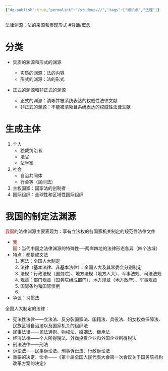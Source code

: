 ```yaml
---
{"dg-publish":true,"permalink":"/studyup///","tags":["知识点","法理"]}
---
```


法律渊源：法的来源和表现形式 #背诵/概念 
# 分类
- 实质的渊源和形式的渊源
	- 实质的渊源：法的内容
	- 形式的渊源：法的形式

- 正式的渊源和非正式的渊源
	- 正式的渊源：清晰并被系统表达的权威性法律文献
	- 非正式的渊源：不能被清晰且系统表达的权威性法律文献
# 生成主体
1. 个人
	- 独裁统治者
	- 法官
	- 法学家
2. 社会
	- 自治共同体
	- 行会等（民间法）
3. 主权国家：国家法的创制者
4. 国际组织：全球性和区域性国际组织
# 我国的制定法渊源
<font color="#c00000">我国</font>的法律渊源主要表现为：享有立法权的各国家机关制定的规范性法律文件
- <font color="#c00000">我国</font>：当代中国之法律渊源的特殊性---两岸四地的法律形态各异（四个法域）
- 特点：都是成文法
	1. 宪法：全国人大制定
	2. 法律（基本法律、非基本法律）：全国人大及其常委会分别制定
	3. 法规：行政法规（国务院）、地方法规（地方人大）、军事法规、司法法规
	4. 规章：部门规章（国务院组成部门）、地方规章（地方政府）、军事规章
	5. 国际条约和国际惯例
	6. 
- 争议：习惯法

全国人大制定的法律：
- 宪法性法律——立法法、反分裂国家法、国籍法、兵役法、妇女权益保障法、民族区域自治法以及国家机关的组织法
- 民事法律——民法通则、物权法、婚姻法、继承法
- 经济法律——个人所得税法、外商投资企业和外国企业所得税法
- 刑法法律——刑法
- 诉讼法——民事诉讼法、刑事诉讼法、行政诉讼法
- 重要的决定、命令——《第十届全国人民代表大会第一次会议关于国务院机构改革方案的决定》
